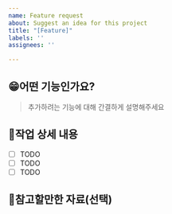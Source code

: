 ```yaml
---
name: Feature request
about: Suggest an idea for this project
title: "[Feature]"
labels: ''
assignees: ''

---
```


## 😁어떤 기능인가요?

> 추가하려는 기능에 대해 간결하게 설명해주세요

## 📝작업 상세 내용

- [ ] TODO
- [ ] TODO
- [ ] TODO

## 📄참고할만한 자료(선택)
